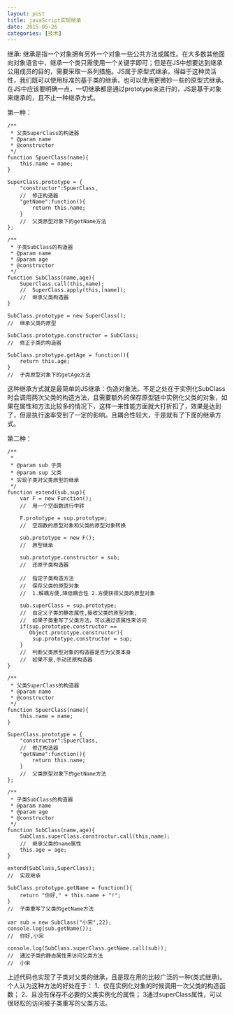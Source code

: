 ```yaml
---
layout: post
title: javaScript实现继承
date: 2015-05-26
categories: [技术]
---
```


继承:
继承是指一个对象拥有另外一个对象一些公共方法或属性。在大多数其他面向对象语言中，继承一个类只需使用一个关键字即可；但是在JS中想要达到继承公用成员的目的，需要采取一系列措施。JS属于原型式继承，得益于这种灵活性，我们既可以使用标准的基于类的继承，也可以使用更微妙一些的原型式继承。在JS中应该要明确一点，一切继承都是通过prototype来进行的，JS是基于对象来继承的，且不止一种继承方式。

第一种：

	/**
     * 父类SuperClass的构造器
     * @param name
     * @constructor
     */
	function SpuerClass(name){
		this.name = name;	
	}
	
	SuperClass.prototype = {
		"constructor":SpuerClass,
		//	修正构造器
		"getName":function(){
			return this.name;
		}
		//	父类原型对象下的getName方法
	};

	/**
     * 子类SubClass的构造器
     * @param name
     * @param age
     * @constructor
     */
	function SubClass(name,age){
		SuperClass.call(this,name);
		//	SuperClass.apply(this,[name]);
		//	继承父类构造器
	}
	
	SubClass.prototype = new SuperClass();
	//	继承父类的原型
	
	SubClass.prototype.constructor = SubClass;
	//	修正子类的构造器

	SubClass.prototype.getAge = function(){
		return this.age;
	}
	//	子类原型对象下的getAge方法

这种继承方式就是最简单的JS继承：伪造对象法。不足之处在于实例化SubClass时会调用两次父类的构造方法，且需要额外的保存原型链中实例化父类的对象，如果在属性和方法比较多的情况下，这样一来性能方面就大打折扣了，效果是达到了，但是执行速率受到了一定的影响。且耦合性较大，于是就有了下面的继承方式。

第二种：

	/**
     *
     * @param sub 子类
     * @param sup 父类
     * 实现子类对父类原型的继承
     */
    function extend(sub,sup){       
        var F = new Function();
		//  用一个空函数进行中转
        
        F.prototype = sup.prototype;
        //  空函数的原型对象和父类的原型对象转换

        sub.prototype = new F();
		//  原型继承
        
        sub.prototype.constructor = sub;
	    //  还原子类构造器

		//  指定子类构造方法
        //  保存父类的原型对象
		//  1.解耦方便,降低耦合性 2.方便获得父类的原型对象

        sub.superClass = sup.prototype;
		//  自定义子类的静态属性,接收父类的原型对象,
		//	如果子类重写了父类方法，可以通过该属性来访问
        if(sup.prototype.constructor == 
		   Object.prototype.constructor){
            sup.prototype.constructor = sup;
        }
        //  判断父类原型对象的构造器是否为父类本身
		//	如果不是,手动还原构造器
    }

	/**
     * 父类SuperClass的构造器
     * @param name
     * @constructor
     */
	function SpuerClass(name){
		this.name = name;	
	}
	
	SuperClass.prototype = {
		"constructor":SpuerClass,
		//	修正构造器
		"getName":function(){
			return this.name;
		}
		//	父类原型对象下的getName方法
	};

	/**
     * 子类SubClass的构造器
     * @param name
     * @param age
     * @constructor
     */
	function SubClass(name,age){
		SubClass.superClass.constroctur.call(this,name);
		//	继承父类的name属性
		this.age = age;
	}
	
	extend(SubClass,SuperClass);
	//	实现继承

	SubClass.prototype.getName = function(){
		return "你好," + this.name + "!";
	}
	//	子类重写了父类的getName方法

	var sub = new SubClass("小宋",22);
	console.log(sub.getName());
	//	你好,小宋

	console.log(SubClass.superClass.getName.call(sub));
	//	通过子类的静态属性来访问父类方法
	//	小宋
	
上述代码也实现了子类对父类的继承，且是现在用的比较广泛的一种(类式继承)。
个人认为这种方法的好处在于：
1、仅在实例化对象的时候调用一次父类的构造函数；
2、且没有保存不必要的父类实例化的属性；
3通过superClass属性，可以很轻松的访问被子类重写的父类方法。